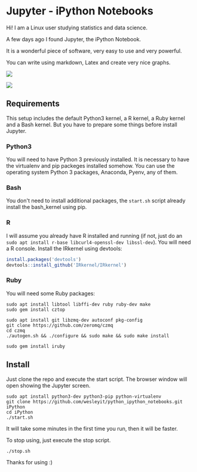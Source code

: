 Jupyter - iPython Notebooks
===========================

Hi! I am a Linux user studying statistics and data science.

A few days ago I found Jupyter, the iPython Notebook.

It is a wonderful piece of software, very easy to use and very powerful.

You can write using markdown, Latex and create very nice graphs.

![](http://jupyter.org/assets/jupyterpreview.png)

![](http://i.imgur.com/eo2SqS9.png)


Requirements
------------

This setup includes the default Python3 kernel, a R kernel, a Ruby kernel
and a Bash kernel. But you have to prepare some things before install
Jupyter.

### Python3

You will need to have Python 3 previously installed. It is necessary to
have the virtualenv and pip packeges installed somehow. You can use
the operating system Python 3 packages, Anaconda, Pyenv, any of them.

### Bash

You don't need to install additional packages, the `start.sh` script already
install the bash_kernel using pip.

### R

I will assume you already have R installed and running (if not, just do an
  `sudo apt install r-base libcurl4-openssl-dev libssl-dev`).
You will need a R console. Install the IRkernel using devtools:

```r
install.packages('devtools')
devtools::install_github('IRkernel/IRkernel')
```

### Ruby

You will need some Ruby packages:
```
sudo apt install libtool libffi-dev ruby ruby-dev make
sudo gem install cztop

sudo apt install git libzmq-dev autoconf pkg-config
git clone https://github.com/zeromq/czmq
cd czmq
./autogen.sh && ./configure && sudo make && sudo make install

sudo gem install iruby
```

 Install
-------

Just clone the repo and execute the start script.
The browser window will open showing the Jupyter screen.

```
sudo apt install python3-dev python3-pip python-virtualenv
git clone https://github.com/wesleyit/python_ipython_notebooks.git iPython
cd iPython
./start.sh
```
It will take some minutes in the first time you run, then it will be
faster.

To stop using, just execute the stop script.

```
./stop.sh
```

Thanks for using :)
